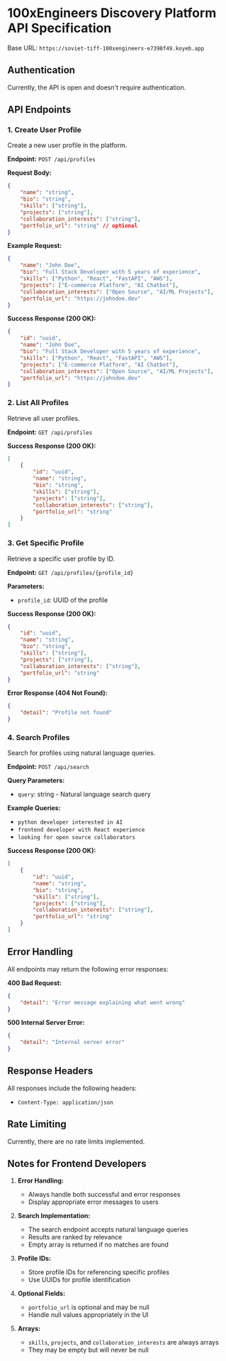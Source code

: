 # 100xEngineers Discovery Platform API Specification

Base URL: `https://soviet-tiff-100xengineers-e7398f49.koyeb.app`

## Authentication
Currently, the API is open and doesn't require authentication.

## API Endpoints

### 1. Create User Profile
Create a new user profile in the platform.

**Endpoint:** `POST /api/profiles`

**Request Body:**
```json
{
    "name": "string",
    "bio": "string",
    "skills": ["string"],
    "projects": ["string"],
    "collaboration_interests": ["string"],
    "portfolio_url": "string" // optional
}
```

**Example Request:**
```json
{
    "name": "John Doe",
    "bio": "Full Stack Developer with 5 years of experience",
    "skills": ["Python", "React", "FastAPI", "AWS"],
    "projects": ["E-commerce Platform", "AI Chatbot"],
    "collaboration_interests": ["Open Source", "AI/ML Projects"],
    "portfolio_url": "https://johndoe.dev"
}
```

**Success Response (200 OK):**
```json
{
    "id": "uuid",
    "name": "John Doe",
    "bio": "Full Stack Developer with 5 years of experience",
    "skills": ["Python", "React", "FastAPI", "AWS"],
    "projects": ["E-commerce Platform", "AI Chatbot"],
    "collaboration_interests": ["Open Source", "AI/ML Projects"],
    "portfolio_url": "https://johndoe.dev"
}
```

### 2. List All Profiles
Retrieve all user profiles.

**Endpoint:** `GET /api/profiles`

**Success Response (200 OK):**
```json
[
    {
        "id": "uuid",
        "name": "string",
        "bio": "string",
        "skills": ["string"],
        "projects": ["string"],
        "collaboration_interests": ["string"],
        "portfolio_url": "string"
    }
]
```

### 3. Get Specific Profile
Retrieve a specific user profile by ID.

**Endpoint:** `GET /api/profiles/{profile_id}`

**Parameters:**
- `profile_id`: UUID of the profile

**Success Response (200 OK):**
```json
{
    "id": "uuid",
    "name": "string",
    "bio": "string",
    "skills": ["string"],
    "projects": ["string"],
    "collaboration_interests": ["string"],
    "portfolio_url": "string"
}
```

**Error Response (404 Not Found):**
```json
{
    "detail": "Profile not found"
}
```

### 4. Search Profiles
Search for profiles using natural language queries.

**Endpoint:** `POST /api/search`

**Query Parameters:**
- `query`: string - Natural language search query

**Example Queries:**
- `python developer interested in AI`
- `frontend developer with React experience`
- `looking for open source collaborators`

**Success Response (200 OK):**
```json
[
    {
        "id": "uuid",
        "name": "string",
        "bio": "string",
        "skills": ["string"],
        "projects": ["string"],
        "collaboration_interests": ["string"],
        "portfolio_url": "string"
    }
]
```

## Error Handling

All endpoints may return the following error responses:

**400 Bad Request:**
```json
{
    "detail": "Error message explaining what went wrong"
}
```

**500 Internal Server Error:**
```json
{
    "detail": "Internal server error"
}
```

## Response Headers

All responses include the following headers:
- `Content-Type: application/json`

## Rate Limiting
Currently, there are no rate limits implemented.

## Notes for Frontend Developers

1. **Error Handling:**
   - Always handle both successful and error responses
   - Display appropriate error messages to users

2. **Search Implementation:**
   - The search endpoint accepts natural language queries
   - Results are ranked by relevance
   - Empty array is returned if no matches are found

3. **Profile IDs:**
   - Store profile IDs for referencing specific profiles
   - Use UUIDs for profile identification

4. **Optional Fields:**
   - `portfolio_url` is optional and may be null
   - Handle null values appropriately in the UI

5. **Arrays:**
   - `skills`, `projects`, and `collaboration_interests` are always arrays
   - They may be empty but will never be null 